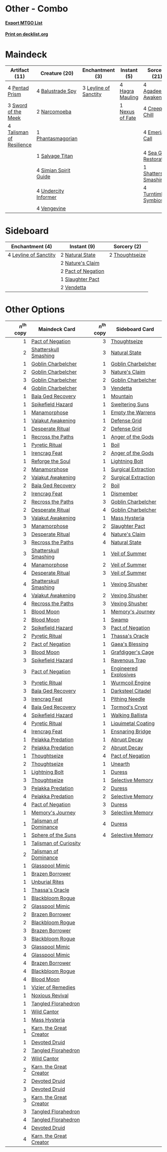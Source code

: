# Other - Combo

#### [Export MTGO List](../collection/Other%20-%20Combo/Other%20-%20Combo.txt)
#### [Print on decklist.org](http://decklist.org/?deckmain=4%09Agadeem's%20Awakening%0A4%09Balustrade%20Spy%0A4%09Creeping%20Chill%0A4%09Emeria's%20Call%0A4%09Hagra%20Mauling%0A3%09Leyline%20of%20Sanctity%0A2%09Narcomoeba%0A1%09Nexus%20of%20Fate%0A4%09Pentad%20Prism%0A1%09Phantasmagorian%0A1%09Salvage%20Titan%0A4%09Sea%20Gate%20Restoration%0A1%09Shatterskull%20Smashing%0A4%09Simian%20Spirit%20Guide%0A3%09Sword%20of%20the%20Meek%0A4%09Talisman%20of%20Resilience%0A4%09Turntimber%20Symbiosis%0A4%09Undercity%20Informer%0A4%09Vengevine&deckside=4%09Leyline%20of%20Sanctity%0A2%09Natural%20State%0A2%09Nature's%20Claim%0A2%09Pact%20of%20Negation%0A1%09Slaughter%20Pact%0A2%09Thoughtseize%0A2%09Vendetta)
# Maindeck

|                                           Artifact (11)                                           |                                         Creature (20)                                          |                                        Enchantment (3)                                         |                                       Instant (5)                                        |                                           Sorcery (21)                                           |
|---------------------------------------------------------------------------------------------------|------------------------------------------------------------------------------------------------|------------------------------------------------------------------------------------------------|------------------------------------------------------------------------------------------|--------------------------------------------------------------------------------------------------|
|4 [Pentad Prism](http://gatherer.wizards.com/Pages/Card/Details.aspx?multiverseid=72860)           |4 [Balustrade Spy](http://gatherer.wizards.com/Pages/Card/Details.aspx?multiverseid=366464)     |3 [Leyline of Sanctity](http://gatherer.wizards.com/Pages/Card/Details.aspx?multiverseid=204993)|4 [Hagra Mauling](http://gatherer.wizards.com/Pages/Card/Details.aspx?multiverseid=491741)|4 [Agadeem's Awakening](http://gatherer.wizards.com/Pages/Card/Details.aspx?multiverseid=491723)  |
|3 [Sword of the Meek](http://gatherer.wizards.com/Pages/Card/Details.aspx?multiverseid=126215)     |2 [Narcomoeba](http://gatherer.wizards.com/Pages/Card/Details.aspx?multiverseid=136140)         |                                                                                                |1 [Nexus of Fate](http://gatherer.wizards.com/Pages/Card/Details.aspx?multiverseid=450253)|4 [Creeping Chill](http://gatherer.wizards.com/Pages/Card/Details.aspx?multiverseid=452816)       |
|4 [Talisman of Resilience](http://gatherer.wizards.com/Pages/Card/Details.aspx?multiverseid=464183)|1 [Phantasmagorian](http://gatherer.wizards.com/Pages/Card/Details.aspx?multiverseid=124472)    |                                                                                                |                                                                                          |4 [Emeria's Call](http://gatherer.wizards.com/Pages/Card/Details.aspx?multiverseid=491633)        |
|                                                                                                   |1 [Salvage Titan](http://gatherer.wizards.com/Pages/Card/Details.aspx?multiverseid=174900)      |                                                                                                |                                                                                          |4 [Sea Gate Restoration](http://gatherer.wizards.com/Pages/Card/Details.aspx?multiverseid=491706) |
|                                                                                                   |4 [Simian Spirit Guide](http://gatherer.wizards.com/Pages/Card/Details.aspx?multiverseid=442137)|                                                                                                |                                                                                          |1 [Shatterskull Smashing](http://gatherer.wizards.com/Pages/Card/Details.aspx?multiverseid=491802)|
|                                                                                                   |4 [Undercity Informer](http://gatherer.wizards.com/Pages/Card/Details.aspx?multiverseid=366271) |                                                                                                |                                                                                          |4 [Turntimber Symbiosis](http://gatherer.wizards.com/Pages/Card/Details.aspx?multiverseid=491864) |
|                                                                                                   |4 [Vengevine](http://gatherer.wizards.com/Pages/Card/Details.aspx?multiverseid=457124)          |                                                                                                |                                                                                          |                                                                                                  |


# Sideboard

|                                        Enchantment (4)                                         |                                         Instant (9)                                         |                                       Sorcery (2)                                       |
|------------------------------------------------------------------------------------------------|---------------------------------------------------------------------------------------------|-----------------------------------------------------------------------------------------|
|4 [Leyline of Sanctity](http://gatherer.wizards.com/Pages/Card/Details.aspx?multiverseid=204993)|2 [Natural State](http://gatherer.wizards.com/Pages/Card/Details.aspx?multiverseid=407646)   |2 [Thoughtseize](http://gatherer.wizards.com/Pages/Card/Details.aspx?multiverseid=438676)|
|                                                                                                |2 [Nature's Claim](http://gatherer.wizards.com/Pages/Card/Details.aspx?multiverseid=382316)  |                                                                                         |
|                                                                                                |2 [Pact of Negation](http://gatherer.wizards.com/Pages/Card/Details.aspx?multiverseid=442057)|                                                                                         |
|                                                                                                |1 [Slaughter Pact](http://gatherer.wizards.com/Pages/Card/Details.aspx?multiverseid=130704)  |                                                                                         |
|                                                                                                |2 [Vendetta](http://gatherer.wizards.com/Pages/Card/Details.aspx?multiverseid=19589)         |                                                                                         |


# Other Options

|*n*<sup>th</sup> copy|                                          Maindeck Card                                           |*n*<sup>th</sup> copy|                                        Sideboard Card                                         |
|--------------------:|--------------------------------------------------------------------------------------------------|--------------------:|-----------------------------------------------------------------------------------------------|
|                    1|[Pact of Negation](http://gatherer.wizards.com/Pages/Card/Details.aspx?multiverseid=442057)       |                    3|[Thoughtseize](http://gatherer.wizards.com/Pages/Card/Details.aspx?multiverseid=438676)        |
|                    2|[Shatterskull Smashing](http://gatherer.wizards.com/Pages/Card/Details.aspx?multiverseid=491802)  |                    3|[Natural State](http://gatherer.wizards.com/Pages/Card/Details.aspx?multiverseid=407646)       |
|                    1|[Goblin Charbelcher](http://gatherer.wizards.com/Pages/Card/Details.aspx?multiverseid=438497)     |                    1|[Goblin Charbelcher](http://gatherer.wizards.com/Pages/Card/Details.aspx?multiverseid=438497)  |
|                    2|[Goblin Charbelcher](http://gatherer.wizards.com/Pages/Card/Details.aspx?multiverseid=438497)     |                    3|[Nature's Claim](http://gatherer.wizards.com/Pages/Card/Details.aspx?multiverseid=382316)      |
|                    3|[Goblin Charbelcher](http://gatherer.wizards.com/Pages/Card/Details.aspx?multiverseid=438497)     |                    2|[Goblin Charbelcher](http://gatherer.wizards.com/Pages/Card/Details.aspx?multiverseid=438497)  |
|                    4|[Goblin Charbelcher](http://gatherer.wizards.com/Pages/Card/Details.aspx?multiverseid=438497)     |                    3|[Vendetta](http://gatherer.wizards.com/Pages/Card/Details.aspx?multiverseid=19589)             |
|                    1|[Bala Ged Recovery](http://gatherer.wizards.com/Pages/Card/Details.aspx?multiverseid=491825)      |                    1|[Mountain](http://gatherer.wizards.com/Pages/Card/Details.aspx?multiverseid=439859)            |
|                    1|[Spikefield Hazard](http://gatherer.wizards.com/Pages/Card/Details.aspx?multiverseid=491809)      |                    1|[Sweltering Suns](http://gatherer.wizards.com/Pages/Card/Details.aspx?multiverseid=426851)     |
|                    1|[Manamorphose](http://gatherer.wizards.com/Pages/Card/Details.aspx?multiverseid=370568)           |                    1|[Empty the Warrens](http://gatherer.wizards.com/Pages/Card/Details.aspx?multiverseid=426587)   |
|                    1|[Valakut Awakening](http://gatherer.wizards.com/Pages/Card/Details.aspx?multiverseid=491818)      |                    1|[Defense Grid](http://gatherer.wizards.com/Pages/Card/Details.aspx?multiverseid=45481)         |
|                    1|[Desperate Ritual](http://gatherer.wizards.com/Pages/Card/Details.aspx?multiverseid=80275)        |                    2|[Defense Grid](http://gatherer.wizards.com/Pages/Card/Details.aspx?multiverseid=45481)         |
|                    1|[Recross the Paths](http://gatherer.wizards.com/Pages/Card/Details.aspx?multiverseid=152874)      |                    1|[Anger of the Gods](http://gatherer.wizards.com/Pages/Card/Details.aspx?multiverseid=438682)   |
|                    1|[Pyretic Ritual](http://gatherer.wizards.com/Pages/Card/Details.aspx?multiverseid=205067)         |                    1|[Boil](http://gatherer.wizards.com/Pages/Card/Details.aspx?multiverseid=14630)                 |
|                    1|[Irencrag Feat](http://gatherer.wizards.com/Pages/Card/Details.aspx?multiverseid=473089)          |                    2|[Anger of the Gods](http://gatherer.wizards.com/Pages/Card/Details.aspx?multiverseid=438682)   |
|                    1|[Reforge the Soul](http://gatherer.wizards.com/Pages/Card/Details.aspx?multiverseid=278256)       |                    1|[Lightning Bolt](http://gatherer.wizards.com/Pages/Card/Details.aspx?multiverseid=806)         |
|                    2|[Manamorphose](http://gatherer.wizards.com/Pages/Card/Details.aspx?multiverseid=370568)           |                    1|[Surgical Extraction](http://gatherer.wizards.com/Pages/Card/Details.aspx?multiverseid=397706) |
|                    2|[Valakut Awakening](http://gatherer.wizards.com/Pages/Card/Details.aspx?multiverseid=491818)      |                    2|[Surgical Extraction](http://gatherer.wizards.com/Pages/Card/Details.aspx?multiverseid=397706) |
|                    2|[Bala Ged Recovery](http://gatherer.wizards.com/Pages/Card/Details.aspx?multiverseid=491825)      |                    2|[Boil](http://gatherer.wizards.com/Pages/Card/Details.aspx?multiverseid=14630)                 |
|                    2|[Irencrag Feat](http://gatherer.wizards.com/Pages/Card/Details.aspx?multiverseid=473089)          |                    1|[Dismember](http://gatherer.wizards.com/Pages/Card/Details.aspx?multiverseid=382182)           |
|                    2|[Recross the Paths](http://gatherer.wizards.com/Pages/Card/Details.aspx?multiverseid=152874)      |                    3|[Goblin Charbelcher](http://gatherer.wizards.com/Pages/Card/Details.aspx?multiverseid=438497)  |
|                    2|[Desperate Ritual](http://gatherer.wizards.com/Pages/Card/Details.aspx?multiverseid=80275)        |                    4|[Goblin Charbelcher](http://gatherer.wizards.com/Pages/Card/Details.aspx?multiverseid=438497)  |
|                    3|[Valakut Awakening](http://gatherer.wizards.com/Pages/Card/Details.aspx?multiverseid=491818)      |                    1|[Mass Hysteria](http://gatherer.wizards.com/Pages/Card/Details.aspx?multiverseid=48191)        |
|                    3|[Manamorphose](http://gatherer.wizards.com/Pages/Card/Details.aspx?multiverseid=370568)           |                    2|[Slaughter Pact](http://gatherer.wizards.com/Pages/Card/Details.aspx?multiverseid=130704)      |
|                    3|[Desperate Ritual](http://gatherer.wizards.com/Pages/Card/Details.aspx?multiverseid=80275)        |                    4|[Nature's Claim](http://gatherer.wizards.com/Pages/Card/Details.aspx?multiverseid=382316)      |
|                    3|[Recross the Paths](http://gatherer.wizards.com/Pages/Card/Details.aspx?multiverseid=152874)      |                    4|[Natural State](http://gatherer.wizards.com/Pages/Card/Details.aspx?multiverseid=407646)       |
|                    3|[Shatterskull Smashing](http://gatherer.wizards.com/Pages/Card/Details.aspx?multiverseid=491802)  |                    1|[Veil of Summer](http://gatherer.wizards.com/Pages/Card/Details.aspx?multiverseid=466952)      |
|                    4|[Manamorphose](http://gatherer.wizards.com/Pages/Card/Details.aspx?multiverseid=370568)           |                    2|[Veil of Summer](http://gatherer.wizards.com/Pages/Card/Details.aspx?multiverseid=466952)      |
|                    4|[Desperate Ritual](http://gatherer.wizards.com/Pages/Card/Details.aspx?multiverseid=80275)        |                    3|[Veil of Summer](http://gatherer.wizards.com/Pages/Card/Details.aspx?multiverseid=466952)      |
|                    4|[Shatterskull Smashing](http://gatherer.wizards.com/Pages/Card/Details.aspx?multiverseid=491802)  |                    1|[Vexing Shusher](http://gatherer.wizards.com/Pages/Card/Details.aspx?multiverseid=146016)      |
|                    4|[Valakut Awakening](http://gatherer.wizards.com/Pages/Card/Details.aspx?multiverseid=491818)      |                    2|[Vexing Shusher](http://gatherer.wizards.com/Pages/Card/Details.aspx?multiverseid=146016)      |
|                    4|[Recross the Paths](http://gatherer.wizards.com/Pages/Card/Details.aspx?multiverseid=152874)      |                    3|[Vexing Shusher](http://gatherer.wizards.com/Pages/Card/Details.aspx?multiverseid=146016)      |
|                    1|[Blood Moon](http://gatherer.wizards.com/Pages/Card/Details.aspx?multiverseid=45386)              |                    1|[Memory's Journey](http://gatherer.wizards.com/Pages/Card/Details.aspx?multiverseid=254134)    |
|                    2|[Blood Moon](http://gatherer.wizards.com/Pages/Card/Details.aspx?multiverseid=45386)              |                    1|[Swamp](http://gatherer.wizards.com/Pages/Card/Details.aspx?multiverseid=439858)               |
|                    2|[Spikefield Hazard](http://gatherer.wizards.com/Pages/Card/Details.aspx?multiverseid=491809)      |                    3|[Pact of Negation](http://gatherer.wizards.com/Pages/Card/Details.aspx?multiverseid=442057)    |
|                    2|[Pyretic Ritual](http://gatherer.wizards.com/Pages/Card/Details.aspx?multiverseid=205067)         |                    1|[Thassa's Oracle](http://gatherer.wizards.com/Pages/Card/Details.aspx?multiverseid=476324)     |
|                    2|[Pact of Negation](http://gatherer.wizards.com/Pages/Card/Details.aspx?multiverseid=442057)       |                    1|[Gaea's Blessing](http://gatherer.wizards.com/Pages/Card/Details.aspx?multiverseid=417433)     |
|                    3|[Blood Moon](http://gatherer.wizards.com/Pages/Card/Details.aspx?multiverseid=45386)              |                    1|[Grafdigger's Cage](http://gatherer.wizards.com/Pages/Card/Details.aspx?multiverseid=278452)   |
|                    3|[Spikefield Hazard](http://gatherer.wizards.com/Pages/Card/Details.aspx?multiverseid=491809)      |                    1|[Ravenous Trap](http://gatherer.wizards.com/Pages/Card/Details.aspx?multiverseid=197537)       |
|                    3|[Pact of Negation](http://gatherer.wizards.com/Pages/Card/Details.aspx?multiverseid=442057)       |                    1|[Engineered Explosives](http://gatherer.wizards.com/Pages/Card/Details.aspx?multiverseid=50139)|
|                    3|[Pyretic Ritual](http://gatherer.wizards.com/Pages/Card/Details.aspx?multiverseid=205067)         |                    1|[Wurmcoil Engine](http://gatherer.wizards.com/Pages/Card/Details.aspx?multiverseid=389756)     |
|                    3|[Bala Ged Recovery](http://gatherer.wizards.com/Pages/Card/Details.aspx?multiverseid=491825)      |                    1|[Darksteel Citadel](http://gatherer.wizards.com/Pages/Card/Details.aspx?multiverseid=389479)   |
|                    3|[Irencrag Feat](http://gatherer.wizards.com/Pages/Card/Details.aspx?multiverseid=473089)          |                    1|[Pithing Needle](http://gatherer.wizards.com/Pages/Card/Details.aspx?multiverseid=129526)      |
|                    4|[Bala Ged Recovery](http://gatherer.wizards.com/Pages/Card/Details.aspx?multiverseid=491825)      |                    1|[Tormod's Crypt](http://gatherer.wizards.com/Pages/Card/Details.aspx?multiverseid=389723)      |
|                    4|[Spikefield Hazard](http://gatherer.wizards.com/Pages/Card/Details.aspx?multiverseid=491809)      |                    1|[Walking Ballista](http://gatherer.wizards.com/Pages/Card/Details.aspx?multiverseid=423848)    |
|                    4|[Pyretic Ritual](http://gatherer.wizards.com/Pages/Card/Details.aspx?multiverseid=205067)         |                    1|[Liquimetal Coating](http://gatherer.wizards.com/Pages/Card/Details.aspx?multiverseid=389578)  |
|                    4|[Irencrag Feat](http://gatherer.wizards.com/Pages/Card/Details.aspx?multiverseid=473089)          |                    1|[Ensnaring Bridge](http://gatherer.wizards.com/Pages/Card/Details.aspx?multiverseid=15866)     |
|                    1|[Pelakka Predation](http://gatherer.wizards.com/Pages/Card/Details.aspx?multiverseid=491757)      |                    1|[Abrupt Decay](http://gatherer.wizards.com/Pages/Card/Details.aspx?multiverseid=456061)        |
|                    2|[Pelakka Predation](http://gatherer.wizards.com/Pages/Card/Details.aspx?multiverseid=491757)      |                    2|[Abrupt Decay](http://gatherer.wizards.com/Pages/Card/Details.aspx?multiverseid=456061)        |
|                    1|[Thoughtseize](http://gatherer.wizards.com/Pages/Card/Details.aspx?multiverseid=438676)           |                    4|[Pact of Negation](http://gatherer.wizards.com/Pages/Card/Details.aspx?multiverseid=442057)    |
|                    2|[Thoughtseize](http://gatherer.wizards.com/Pages/Card/Details.aspx?multiverseid=438676)           |                    1|[Unearth](http://gatherer.wizards.com/Pages/Card/Details.aspx?multiverseid=442102)             |
|                    1|[Lightning Bolt](http://gatherer.wizards.com/Pages/Card/Details.aspx?multiverseid=806)            |                    1|[Duress](http://gatherer.wizards.com/Pages/Card/Details.aspx?multiverseid=14557)               |
|                    3|[Thoughtseize](http://gatherer.wizards.com/Pages/Card/Details.aspx?multiverseid=438676)           |                    1|[Selective Memory](http://gatherer.wizards.com/Pages/Card/Details.aspx?multiverseid=194700)    |
|                    3|[Pelakka Predation](http://gatherer.wizards.com/Pages/Card/Details.aspx?multiverseid=491757)      |                    2|[Duress](http://gatherer.wizards.com/Pages/Card/Details.aspx?multiverseid=14557)               |
|                    4|[Pelakka Predation](http://gatherer.wizards.com/Pages/Card/Details.aspx?multiverseid=491757)      |                    2|[Selective Memory](http://gatherer.wizards.com/Pages/Card/Details.aspx?multiverseid=194700)    |
|                    4|[Pact of Negation](http://gatherer.wizards.com/Pages/Card/Details.aspx?multiverseid=442057)       |                    3|[Duress](http://gatherer.wizards.com/Pages/Card/Details.aspx?multiverseid=14557)               |
|                    1|[Memory's Journey](http://gatherer.wizards.com/Pages/Card/Details.aspx?multiverseid=254134)       |                    3|[Selective Memory](http://gatherer.wizards.com/Pages/Card/Details.aspx?multiverseid=194700)    |
|                    1|[Talisman of Dominance](http://gatherer.wizards.com/Pages/Card/Details.aspx?multiverseid=430629)  |                    4|[Duress](http://gatherer.wizards.com/Pages/Card/Details.aspx?multiverseid=14557)               |
|                    1|[Sphere of the Suns](http://gatherer.wizards.com/Pages/Card/Details.aspx?multiverseid=213776)     |                    4|[Selective Memory](http://gatherer.wizards.com/Pages/Card/Details.aspx?multiverseid=194700)    |
|                    1|[Talisman of Curiosity](http://gatherer.wizards.com/Pages/Card/Details.aspx?multiverseid=464181)  |                     |                                                                                               |
|                    2|[Talisman of Dominance](http://gatherer.wizards.com/Pages/Card/Details.aspx?multiverseid=430629)  |                     |                                                                                               |
|                    1|[Glasspool Mimic](http://gatherer.wizards.com/Pages/Card/Details.aspx?multiverseid=491688)        |                     |                                                                                               |
|                    1|[Brazen Borrower](http://gatherer.wizards.com/Pages/Card/Details.aspx?multiverseid=473001)        |                     |                                                                                               |
|                    1|[Unburial Rites](http://gatherer.wizards.com/Pages/Card/Details.aspx?multiverseid=227087)         |                     |                                                                                               |
|                    1|[Thassa's Oracle](http://gatherer.wizards.com/Pages/Card/Details.aspx?multiverseid=476324)        |                     |                                                                                               |
|                    1|[Blackbloom Rogue](http://gatherer.wizards.com/Pages/Card/Details.aspx?multiverseid=491725)       |                     |                                                                                               |
|                    2|[Glasspool Mimic](http://gatherer.wizards.com/Pages/Card/Details.aspx?multiverseid=491688)        |                     |                                                                                               |
|                    2|[Brazen Borrower](http://gatherer.wizards.com/Pages/Card/Details.aspx?multiverseid=473001)        |                     |                                                                                               |
|                    2|[Blackbloom Rogue](http://gatherer.wizards.com/Pages/Card/Details.aspx?multiverseid=491725)       |                     |                                                                                               |
|                    3|[Brazen Borrower](http://gatherer.wizards.com/Pages/Card/Details.aspx?multiverseid=473001)        |                     |                                                                                               |
|                    3|[Blackbloom Rogue](http://gatherer.wizards.com/Pages/Card/Details.aspx?multiverseid=491725)       |                     |                                                                                               |
|                    3|[Glasspool Mimic](http://gatherer.wizards.com/Pages/Card/Details.aspx?multiverseid=491688)        |                     |                                                                                               |
|                    4|[Glasspool Mimic](http://gatherer.wizards.com/Pages/Card/Details.aspx?multiverseid=491688)        |                     |                                                                                               |
|                    4|[Brazen Borrower](http://gatherer.wizards.com/Pages/Card/Details.aspx?multiverseid=473001)        |                     |                                                                                               |
|                    4|[Blackbloom Rogue](http://gatherer.wizards.com/Pages/Card/Details.aspx?multiverseid=491725)       |                     |                                                                                               |
|                    4|[Blood Moon](http://gatherer.wizards.com/Pages/Card/Details.aspx?multiverseid=45386)              |                     |                                                                                               |
|                    1|[Vizier of Remedies](http://gatherer.wizards.com/Pages/Card/Details.aspx?multiverseid=426740)     |                     |                                                                                               |
|                    1|[Noxious Revival](http://gatherer.wizards.com/Pages/Card/Details.aspx?multiverseid=230067)        |                     |                                                                                               |
|                    1|[Tangled Florahedron](http://gatherer.wizards.com/Pages/Card/Details.aspx?multiverseid=491859)    |                     |                                                                                               |
|                    1|[Wild Cantor](http://gatherer.wizards.com/Pages/Card/Details.aspx?multiverseid=96934)             |                     |                                                                                               |
|                    1|[Mass Hysteria](http://gatherer.wizards.com/Pages/Card/Details.aspx?multiverseid=48191)           |                     |                                                                                               |
|                    1|[Karn, the Great Creator](http://gatherer.wizards.com/Pages/Card/Details.aspx?multiverseid=460928)|                     |                                                                                               |
|                    1|[Devoted Druid](http://gatherer.wizards.com/Pages/Card/Details.aspx?multiverseid=135500)          |                     |                                                                                               |
|                    2|[Tangled Florahedron](http://gatherer.wizards.com/Pages/Card/Details.aspx?multiverseid=491859)    |                     |                                                                                               |
|                    2|[Wild Cantor](http://gatherer.wizards.com/Pages/Card/Details.aspx?multiverseid=96934)             |                     |                                                                                               |
|                    2|[Karn, the Great Creator](http://gatherer.wizards.com/Pages/Card/Details.aspx?multiverseid=460928)|                     |                                                                                               |
|                    2|[Devoted Druid](http://gatherer.wizards.com/Pages/Card/Details.aspx?multiverseid=135500)          |                     |                                                                                               |
|                    3|[Devoted Druid](http://gatherer.wizards.com/Pages/Card/Details.aspx?multiverseid=135500)          |                     |                                                                                               |
|                    3|[Karn, the Great Creator](http://gatherer.wizards.com/Pages/Card/Details.aspx?multiverseid=460928)|                     |                                                                                               |
|                    3|[Tangled Florahedron](http://gatherer.wizards.com/Pages/Card/Details.aspx?multiverseid=491859)    |                     |                                                                                               |
|                    4|[Tangled Florahedron](http://gatherer.wizards.com/Pages/Card/Details.aspx?multiverseid=491859)    |                     |                                                                                               |
|                    4|[Devoted Druid](http://gatherer.wizards.com/Pages/Card/Details.aspx?multiverseid=135500)          |                     |                                                                                               |
|                    4|[Karn, the Great Creator](http://gatherer.wizards.com/Pages/Card/Details.aspx?multiverseid=460928)|                     |                                                                                               |

